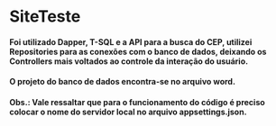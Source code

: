 # SiteTeste

#### Foi utilizado Dapper, T-SQL e a API para a busca do CEP, utilizei Repositories para as conexões com o banco de dados, deixando os Controllers mais voltados ao controle da interação do usuário.

#### O projeto do banco de dados encontra-se no arquivo word.

#### Obs.: Vale ressaltar que para o funcionamento do código é preciso colocar o nome do servidor local no arquivo appsettings.json.
